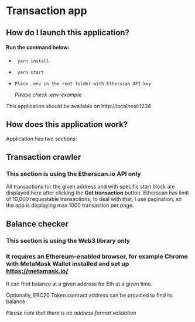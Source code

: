 # Transaction app

## How do I launch this application?

#### Run the command below:

- ` yarn install`

- ` yarn start`

- `Place .env in the root folder with Etherscan API key`

  _Please check .env-example_

This application should be available on http://localhost:1234

## How does this application work?

Application has two sections:

## Transaction crawler

### This section is using the Etherscan.io API only

All transactions for the given address and with specific start block are displayed here after clicking the **Get transaction** button.
Etherscan has limit of 10,000 requestable transactions, to deal with that, I use pagination, so the app is displaying max 1000 transaction per page.

## Balance checker

### This section is using the Web3 library only

### It requires an Ethereum-enabled browser, for example Chrome with MetaMask Wallet installed and set up https://metamask.io/

It can find balance at a given address for Eth at a given time.

Optionally, ERC20 Token contract address can be provided to find its balance.

_Please note that there is no address format validation_
